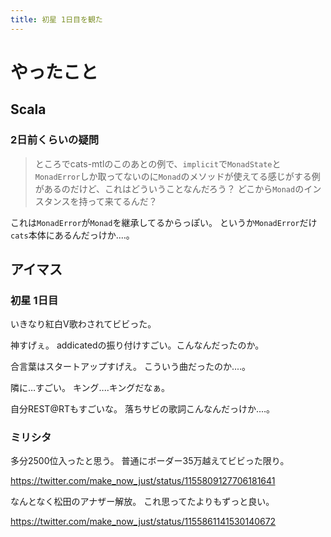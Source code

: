 ```yaml
---
title: 初星 1日目を観た
---
```


# やったこと

## Scala

### 2日前くらいの疑問

> ところでcats-mtlのこのあとの例で、`implicit`で`MonadState`と`MonadError`しか取ってないのに`Monad`のメソッドが使えてる感じがする例があるのだけど、これはどういうことなんだろう？
> どこから`Monad`のインスタンスを持って来てるんだ？

これは`MonadError`が`Monad`を継承してるからっぽい。
というか`MonadError`だけ`cats`本体にあるんだっけか‥‥。

## アイマス

### 初星 1日目

いきなり紅白V歌わされてビビった。

神すげぇ。
addicatedの振り付けすごい。こんなんだったのか。

合言葉はスタートアップすげえ。
こういう曲だったのか‥‥。

隣に…すごい。
キング‥‥キングだなぁ。

自分REST@RTもすごいな。
落ちサビの歌詞こんなんだっけか‥‥。

### ミリシタ

多分2500位入ったと思う。
普通にボーダー35万越えてビビった限り。

https://twitter.com/make_now_just/status/1155809127706181641

なんとなく松田のアナザー解放。
これ思ってたよりもずっと良い。

https://twitter.com/make_now_just/status/1155861141530140672
